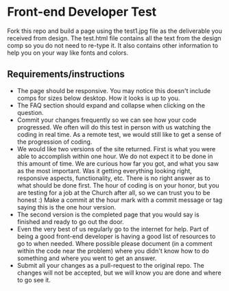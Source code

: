 Front-end Developer Test
========

Fork this repo and build a page using the test1.jpg file as the deliverable you received from design. The test.html file contains all the text from the design comp so you do not need to re-type it. It also contains other information to help you on your way like fonts and colors.

## Requirements/instructions
* The page should be responsive. You may notice this doesn't include comps for sizes below desktop. How it looks is up to you.
* The FAQ section should expand and collapse when clicking on the question.
* Commit your changes frequently so we can see how your code progressed. We often will do this test in person with us watching the coding in real time. As a remote test, we would still like to get a sense of the progression of coding.
* We would like two versions of the site returned.  First is what you were able to accomplish within one hour. We do not expect it to be done in this amount of time. We are curious how far you got, and what you saw as the most important. Was it getting everything looking right, responsive aspects, functionality, etc.  There is no right answer as to what should be done first. The hour of coding is on your honor, but you are testing for a job at the Church after all, so we can trust you to be honest :) Make a commit at the hour mark with a commit message or tag saying this is the one hour version.
* The second version is the completed page that you would say is finished and ready to go out the door.
* Even the very best of us regularly go to the internet for help. Part of being a good front-end developer is having a good list of resources to go to when needed.  Where possible please document (in a comment within the code near the problem) where you didn't know how to do something and where you went to get an answer.
* Submit all your changes as a pull-request to the original repo.  The changes will not be accepted, but we will know you are done and where to go see it.
